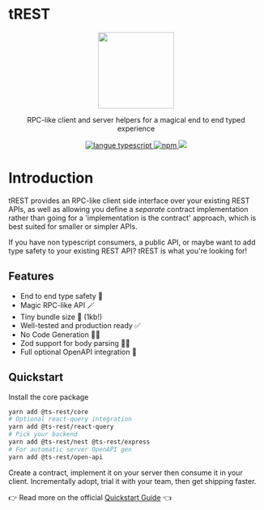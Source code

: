 # tREST

<p align="center">
 <img src="https://avatars.githubusercontent.com/u/109956939?s=400&u=8bf67b1281da46d64eab85f48255cd1892bf0885&v=4" height=150 />
</p>

 <p align="center">RPC-like client and server helpers for a magical end to end typed experience</p> 
 <p align="center">
   <a href="https://www.npmjs.com/package/@ts-rest/core">
   <img src="https://img.shields.io/npm/v/@ts-rest/core.svg" alt="langue typescript">
   </a>
   <a href="https://www.npmjs.com/package/@ts-rest/core">
   <img alt="npm" src="https://img.shields.io/npm/dw/@ts-rest/core">
   </a>
   <a href="https://codecov.io/gh/ts-rest/ts-rest" > 
 <img src="https://codecov.io/gh/ts-rest/ts-rest/branch/main/graph/badge.svg?token=JPOVG7KC3Z"/> 
 </a>
 </p>

# Introduction

tREST provides an RPC-like client side interface over your existing REST APIs, as well as allowing you define a _separate_ contract implementation rather than going for a 'implementation is the contract' approach, which is best suited for smaller or simpler APIs.

If you have non typescript consumers, a public API, or maybe want to add type safety to your existing REST API? tREST is what you're looking for!

## Features

- End to end type safety 🛟
- Magic RPC-like API 🪄
- Tiny bundle size 🌟 (1kb!)
- Well-tested and production ready ✅
- No Code Generation 🏃‍♀️
- Zod support for body parsing 👮‍♀️
- Full optional OpenAPI integration 📝

## Quickstart

Install the core package

```bash
yarn add @ts-rest/core
# Optional react-query integration
yarn add @ts-rest/react-query
# Pick your backend
yarn add @ts-rest/nest @ts-rest/express
# For automatic server OpenAPI gen
yarn add @ts-rest/open-api
```

Create a contract, implement it on your server then consume it in your client. Incrementally adopt, trial it with your team, then get shipping faster.

👉 Read more on the official [Quickstart Guide](https://ts-rest.com/docs/quickstart) 👈
